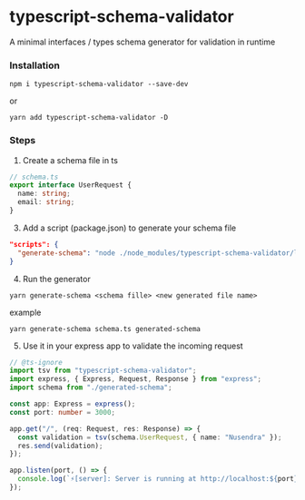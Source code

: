 # typescript-schema-validator

A minimal interfaces / types schema generator for validation in runtime


### Installation

```
npm i typescript-schema-validator --save-dev
```
or
```
yarn add typescript-schema-validator -D
```

### Steps
1. Create a schema file in ts

```typescript
// schema.ts
export interface UserRequest {
  name: string;
  email: string;
}
```
3. Add a script (package.json) to generate your schema file
```json
"scripts": {
  "generate-schema": "node ./node_modules/typescript-schema-validator/lib/schema-generator.js"
}
```
4. Run the generator
```
yarn generate-schema <schema fille> <new generated file name>
```
example
```
yarn generate-schema schema.ts generated-schema
```
5. Use it in your express app to validate the incoming request
```typescript
// @ts-ignore
import tsv from "typescript-schema-validator";
import express, { Express, Request, Response } from "express";
import schema from "./generated-schema";

const app: Express = express();
const port: number = 3000;

app.get("/", (req: Request, res: Response) => {
  const validation = tsv(schema.UserRequest, { name: "Nusendra" });
  res.send(validation);
});

app.listen(port, () => {
  console.log(`⚡️[server]: Server is running at http://localhost:${port}`);
});
```
